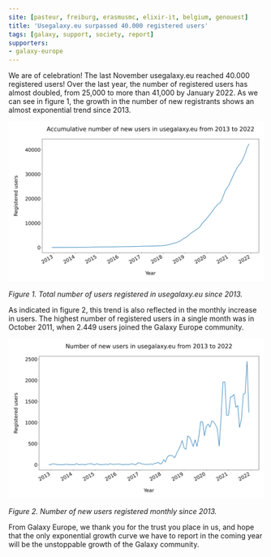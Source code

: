 ```yaml
---
site: [pasteur, freiburg, erasmusmc, elixir-it, belgium, genouest]
title: 'Usegalaxy.eu surpassed 40.000 registered users'
tags: [galaxy, support, society, report]
supporters:
- galaxy-europe
---
```


We are of celebration! The last November usegalaxy.eu reached 40.000 registered users! Over the last year, the number of registered users has almost doubled, from 25,000 to more than 41,000 by January 2022. As we can see in figure 1, the growth in the number of new registrants shows an almost exponential trend since 2013.
    
![Total number of registered](/assets/media/reached_40000/total_users_galaxyeu.png)
    
*Figure 1. Total number of users registered in usegalaxy.eu since 2013.*

As indicated in figure 2, this trend is also reflected in the monthly increase in users. The highest number of registered users in a single month was in October 2011, when 2.449 users joined the Galaxy Europe community.

![Number of new users montly](/assets/media/reached_40000/users_galaxyeu.png)
    
*Figure 2. Number of new users registered monthly since 2013.*

From Galaxy Europe, we thank you for the trust you place in us, and hope that the only exponential growth curve we have to report in the coming year will be the unstoppable growth of the Galaxy community.